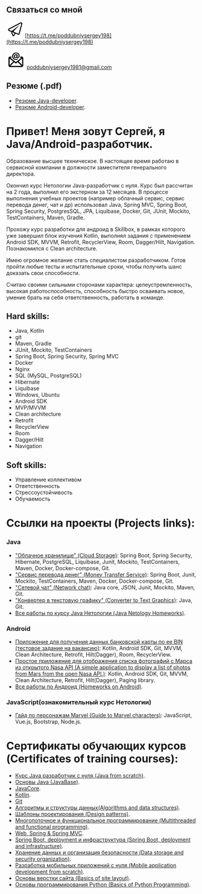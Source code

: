 ## Связаться со мной

![telegram-icon](./editable/icons/telegramm.jpg)
[https://t.me/poddubniysergey198](https://t.me/poddubniysergey198)

![email_icon](./editable/icons/email.jpg)
poddubniysergey1981@gmail.com

## Резюме (.pdf)

- [Резюме Java-developer](./final/CV_Sergey-Poddubniy-JAVA-developer.pdf).
- [Резюме Android-developer](./final/CV_Sergey-Poddubniy-Android-developer.pdf).

# Привет! Меня зовут Сергей, я Java/Android-разработчик.

Образование высшее техническое. В настоящее время работаю в сервисной компании в должности заместителя генерального
директора.

Окончил курс Нетологии Java-разработчик с нуля. Курс был рассчитан на 2 года, выполнил его экстерном за 12 месяцев. В
процессе выполнения учебных проектов (например облачный сервис, сервис перевода денег, чат и др) использовал Java,
Spring MVC, Spring Boot, Spring Security, PostgresSQL, JPA, Liquibase, Docker, Git, JUnit, Mockito, TestContainers,
Maven, Gradle.

Прохожу курс разработки для андроид в Skillbox, в рамках которого уже завершил блок изучения Kotlin, выполнял задания с
применением Android SDK, MVVM, Retrofit, RecyclerView, Room, Dagger/Hilt, Navigation. Познакомился с Clean architecture.

Имею огромное желание стать специалистом разработчиком. Готов пройти любые тесты и испытательные сроки, чтобы получить
шанс доказать свои способности.

Считаю своими сильными сторонами характера: целеустремленность, высокая работоспособность, способность быстро осваивать
новое, умение брать на себя ответственность, работать в команде.

## Hard skills:

- Java, Kotlin
- git
- Maven, Gradle
- JUnit, Mockito, TestContainers
- Spring Boot, Spring Security, Spring MVC
- Docker
- Nginx
- SQL (MySQL, PostgreSQL)
- Hibernate
- Liquibase
- Windows, Ubuntu
- Android SDK
- MVP/MVVM
- Clean architecture
- Retrofit
- RecyclerView
- Room
- Dagger/Hilt
- Navigation

## Soft skills:

- Управление коллективом
- Ответственность
- Стрессоустойчивость
- Обучаемость

# Ссылки на проекты (Projects links):

### Java

- ["Облачное хранилище" (Cloud Storage)](https://github.com/PoddubniySerg/StorageCloud.git): Spring Boot, Spring
  Security, Hibernate, PostgreSQL, Liquibase, Junit, Mockito, TestContainers, Maven, Docker, Docker-compose, Git.
- ["Сервис перевода денег" (Money Transfer Service)](https://github.com/PoddubniySerg/MoneyTransferApp.git): Spring
  Boot, Junit, Mockito, TestContainers, Maven, Docker, Docker-compose, Git.
- ["Сетевой чат" (Network chat)](https://github.com/PoddubniySerg/Networkchat.git): Java core, JSON, Junit, Mockito,
  Maven, Git.
- ["Конвертер в текстовую графику" (Converter to Text Graphics)](https://github.com/PoddubniySerg/Graphics_converter.git):
  Java, Git.
- [Все работы по курсу Java Нетологии (Java Netology Homeworks)](https://github.com/PoddubniySerg/Homeworks.git).

### Android

- [Приложение для получения данных банковской карты по ее BIN (тестовое задание на вакансию)](https://github.com/PoddubniySerg/BinListNetClient):
  Kotlin, Android SDK, Git, MVVM, Clean Architecture, Retrofit, Hilt(Dagger), Room, RecyclerView.
- [Простое приложение для отображения списка фотографий с Марса из открытого Nasa API (A simple application to display a list of photos from Mars from the open Nasa API.)](https://github.com/PoddubniySerg/MarsPhotosNasaAPI.git):
  Kotlin, Android SDK, Git, MVVM, Clean Architecture, Retrofit, Hilt(Dagger), Paging library.
- [Все работы по Андроид (Homeworks on Android)](https://github.com/PoddubniySerg/-Homeworks-on-Android-.git).

### JavaScript(ознакомительный курс Нетологии)

- [Гайд по персонажам Marvel (Guide to Marvel characters)](https://github.com/PoddubniySerg/Marvel-characters-history.git):
  JavaScript, Vue.js, Bootstrap, Node.js.

# Сертификаты обучающих курсов (Certificates of training courses):

- [Курс Java разработчик с нуля (Java from scratch)](./certificates/JavaFromScratch.pdf).
- [Основы Java (JavaBase)](./certificates/JavaBase.pdf).
- [JavaCore](./certificates/JavaCore.pdf).
- [Kotlin](./certificates/KotlinSkillBox.pdf).
- [Git](./certificates/Git.pdf)
- [Алгоритмы и структуры данных(Algorithms and data structures)](./certificates/AlgorithmsAndDataStructures.pdf).
- [Шаблоны проектирования (Design patterns)](./certificates/designPatterns.pdf).
- [Многопоточное и функциональное программирование (Multithreaded and functional programming)](./certificates/Multithreading.pdf).
- [Web, Spring & Spring MVC](./certificates/WebSpringMVC.pdf).
- [Spring Boot, deployment и инфраструктура (Spring Boot, deployment and infrastructure)](./certificates/SpringBoot.pdf).
- [Хранение данных и организация безопасности (Data storage and security organization)](./certificates/DatabaseAndSecurity.pdf).
- [Разработка мобильных приложений с нуля (Mobile application development from scratch)](./certificates/StartAndroidNetology.pdf).
- [Основы верстки сайта (Basics of site layout)](./certificates/HtmlAndCss.pdf).
- [Основы программирования Python (Basics of Python Programming)](./certificates/python.pdf).

